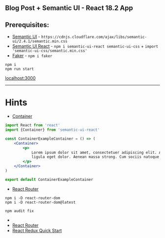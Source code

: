 Blog Post + Semantic UI - React 18.2 App
---

## Prerequisites:

- [Semantic UI](https://cdnjs.com/libraries/semantic-ui) - `https://cdnjs.cloudflare.com/ajax/libs/semantic-ui/2.4.1/semantic.min.css`
- [Semantic UI React](https://react.semantic-ui.com) - `npm i semantic-ui-react semantic-ui-css` + `import 'semantic-ui-css/semantic.min.css'`
- [Faker](https://www.npmjs.com/package/faker) - `npm i faker`

```shell
npm i
npm run start
```

[localhost:3000](http://localhost:3000)

-------------------------------

# Hints

* [Container](https://react.semantic-ui.com/elements/container/)

```jsx
import React from 'react'
import {Container} from 'semantic-ui-react'

const ContainerExampleContainer = () => (
    <Container>
        <p>
            Lorem ipsum dolor sit amet, consectetuer adipiscing elit. Aenean commodo
            ligula eget dolor. Aenean massa strong. Cum sociis natoque penatibus et
        </p>
    </Container>
)

export default ContainerExampleContainer
```

* [React Router](https://www.w3schools.com/react/react_router.asp)

```shell
npm i -D react-router-dom
npm i -D react-router-dom@latest

npm audit fix 
```

* [<Link>](https://v5.reactrouter.com/web/api/Link)
* [React Router](https://www.w3schools.com/react/react_router.asp)
* [React Redux Quick Start](https://react-redux.js.org/tutorials/quick-start)
